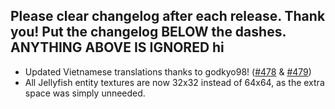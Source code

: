 Please clear changelog after each release.
Thank you!
Put the changelog BELOW the dashes. ANYTHING ABOVE IS IGNORED
hi
-----------------
- Updated Vietnamese translations thanks to godkyo98! ([#478](https://github.com/FrozenBlock/WilderWild/pull/478) & [#479](https://github.com/FrozenBlock/WilderWild/pull/479))
- All Jellyfish entity textures are now 32x32 instead of 64x64, as the extra space was simply unneeded.
